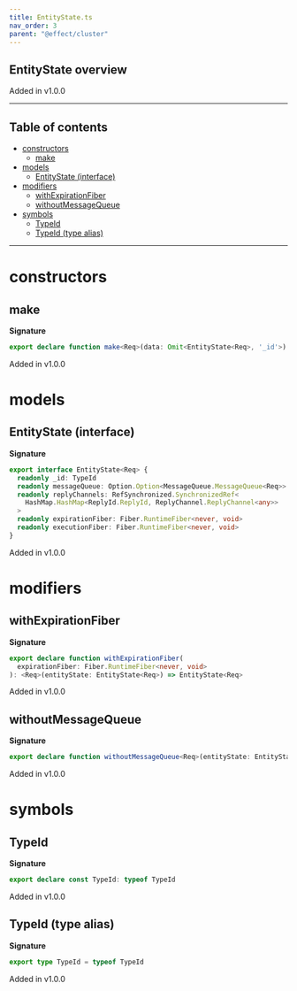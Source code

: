 ```yaml
---
title: EntityState.ts
nav_order: 3
parent: "@effect/cluster"
---
```


## EntityState overview

Added in v1.0.0

---

<h2 class="text-delta">Table of contents</h2>

- [constructors](#constructors)
  - [make](#make)
- [models](#models)
  - [EntityState (interface)](#entitystate-interface)
- [modifiers](#modifiers)
  - [withExpirationFiber](#withexpirationfiber)
  - [withoutMessageQueue](#withoutmessagequeue)
- [symbols](#symbols)
  - [TypeId](#typeid)
  - [TypeId (type alias)](#typeid-type-alias)

---

# constructors

## make

**Signature**

```ts
export declare function make<Req>(data: Omit<EntityState<Req>, '_id'>): EntityState<Req>
```

Added in v1.0.0

# models

## EntityState (interface)

**Signature**

```ts
export interface EntityState<Req> {
  readonly _id: TypeId
  readonly messageQueue: Option.Option<MessageQueue.MessageQueue<Req>>
  readonly replyChannels: RefSynchronized.SynchronizedRef<
    HashMap.HashMap<ReplyId.ReplyId, ReplyChannel.ReplyChannel<any>>
  >
  readonly expirationFiber: Fiber.RuntimeFiber<never, void>
  readonly executionFiber: Fiber.RuntimeFiber<never, void>
}
```

Added in v1.0.0

# modifiers

## withExpirationFiber

**Signature**

```ts
export declare function withExpirationFiber(
  expirationFiber: Fiber.RuntimeFiber<never, void>
): <Req>(entityState: EntityState<Req>) => EntityState<Req>
```

Added in v1.0.0

## withoutMessageQueue

**Signature**

```ts
export declare function withoutMessageQueue<Req>(entityState: EntityState<Req>): EntityState<Req>
```

Added in v1.0.0

# symbols

## TypeId

**Signature**

```ts
export declare const TypeId: typeof TypeId
```

Added in v1.0.0

## TypeId (type alias)

**Signature**

```ts
export type TypeId = typeof TypeId
```

Added in v1.0.0
